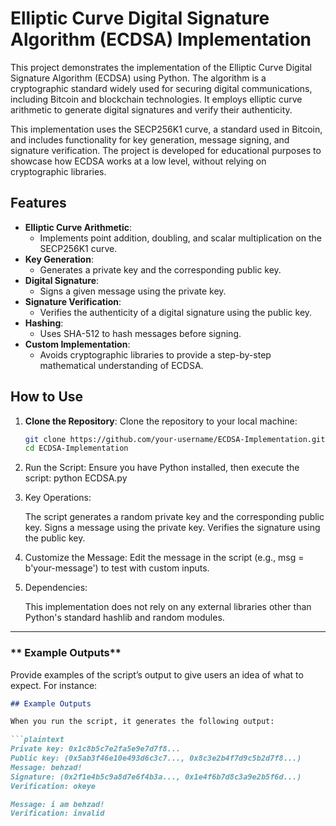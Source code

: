 
# Elliptic Curve Digital Signature Algorithm (ECDSA) Implementation

This project demonstrates the implementation of the Elliptic Curve Digital Signature Algorithm (ECDSA) using Python. The algorithm is a cryptographic standard widely used for securing digital communications, including Bitcoin and blockchain technologies. It employs elliptic curve arithmetic to generate digital signatures and verify their authenticity.

This implementation uses the SECP256K1 curve, a standard used in Bitcoin, and includes functionality for key generation, message signing, and signature verification. The project is developed for educational purposes to showcase how ECDSA works at a low level, without relying on cryptographic libraries.
## Features

- **Elliptic Curve Arithmetic**:
  - Implements point addition, doubling, and scalar multiplication on the SECP256K1 curve.
- **Key Generation**:
  - Generates a private key and the corresponding public key.
- **Digital Signature**:
  - Signs a given message using the private key.
- **Signature Verification**:
  - Verifies the authenticity of a digital signature using the public key.
- **Hashing**:
  - Uses SHA-512 to hash messages before signing.
- **Custom Implementation**:
  - Avoids cryptographic libraries to provide a step-by-step mathematical understanding of ECDSA.
## How to Use

1. **Clone the Repository**:
   Clone the repository to your local machine:
   ```bash
   git clone https://github.com/your-username/ECDSA-Implementation.git
   cd ECDSA-Implementation
   
2. Run the Script: Ensure you have Python installed, then execute the script:
python ECDSA.py

3. Key Operations:

    The script generates a random private key and the corresponding public key.
    Signs a message using the private key.
    Verifies the signature using the public key.

4. Customize the Message: Edit the message in the script (e.g., msg = b'your-message') to test with custom inputs.

5. Dependencies:

    This implementation does not rely on any external libraries other than Python's standard hashlib and random modules.
   
---

### ** Example Outputs**
Provide examples of the script’s output to give users an idea of what to expect. For instance:

```markdown
## Example Outputs

When you run the script, it generates the following output:

```plaintext
Private key: 0x1c8b5c7e2fa5e9e7d7f8...
Public key: (0x5ab3f46e10e493d6c3c7..., 0x8c3e2b4f7d9c5b2d7f8...)
Message: behzad!
Signature: (0x2f1e4b5c9a8d7e6f4b3a..., 0x1e4f6b7d8c3a9e2b5f6d...)
Verification: okeye

Message: i am behzad!
Verification: invalid


